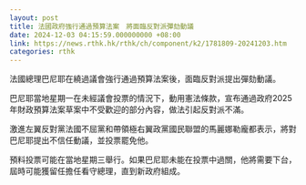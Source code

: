 ```yaml
---
layout: post
title: 法國政府強行通過預算法案　將面臨反對派彈劾動議
date: 2024-12-03 04:15:59.000000000 +08:00
link: https://news.rthk.hk/rthk/ch/component/k2/1781809-20241203.htm
categories: rthk
---
```


法國總理巴尼耶在繞過議會強行通過預算法案後，面臨反對派提出彈劾動議。

巴尼耶當地星期一在未經議會投票的情況下，動用憲法條款，宣布通過政府2025年財政預算法案草案中不受歡迎的部分內容，做法引起反對派不滿。

激進左翼反對黨法國不屈黨和帶領極右翼政黨國民聯盟的馬麗娜勒龐都表示，將對巴尼耶提出不信任動議，並投票罷免他。

預料投票可能在當地星期三舉行。如果巴尼耶未能在投票中過關，他將需要下台，屆時可能獲留任擔任看守總理，直到新政府組成。
